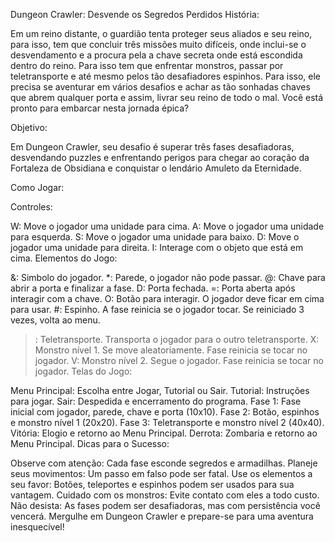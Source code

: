 Dungeon Crawler: Desvende os Segredos Perdidos
História:

Em um reino distante, o guardião tenta proteger seus aliados e seu reino, para isso, tem que concluir três missões muito difíceis, onde inclui-se o desvendamento e a procura pela a chave secreta onde está escondida dentro do reino. Para isso tem que enfrentar monstros, passar por teletransporte e até mesmo pelos tão desafiadores espinhos. Para isso, ele precisa se aventurar em vários desafios e achar as tão sonhadas chaves que abrem qualquer porta e assim, livrar seu reino de todo o mal. Você está pronto para embarcar nesta jornada épica?

Objetivo:

Em Dungeon Crawler, seu desafio é superar três fases desafiadoras, desvendando puzzles e enfrentando perigos para chegar ao coração da Fortaleza de Obsidiana e conquistar o lendário Amuleto da Eternidade.

Como Jogar:

Controles:

W: Move o jogador uma unidade para cima.
A: Move o jogador uma unidade para esquerda.
S: Move o jogador uma unidade para baixo.
D: Move o jogador uma unidade para direita.
I: Interage com o objeto que está em cima.
Elementos do Jogo:

&: Simbolo do jogador.
*: Parede, o jogador não pode passar.
@: Chave para abrir a porta e finalizar a fase.
D: Porta fechada.
=: Porta aberta após interagir com a chave.
O: Botão para interagir. O jogador deve ficar em cima para usar.
#: Espinho. A fase reinicia se o jogador tocar. Se reiniciado 3 vezes, volta ao menu.
>: Teletransporte. Transporta o jogador para o outro teletransporte.
X: Monstro nível 1. Se move aleatoriamente. Fase reinicia se tocar no jogador.
V: Monstro nível 2. Segue o jogador. Fase reinicia se tocar no jogador.
Telas do Jogo:

Menu Principal: Escolha entre Jogar, Tutorial ou Sair.
Tutorial: Instruções para jogar.
Sair: Despedida e encerramento do programa.
Fase 1: Fase inicial com jogador, parede, chave e porta (10x10).
Fase 2: Botão, espinhos e monstro nível 1 (20x20).
Fase 3: Teletransporte e monstro nível 2 (40x40).
Vitória: Elogio e retorno ao Menu Principal.
Derrota: Zombaria e retorno ao Menu Principal.
Dicas para o Sucesso:

Observe com atenção: Cada fase esconde segredos e armadilhas.
Planeje seus movimentos: Um passo em falso pode ser fatal.
Use os elementos a seu favor: Botões, teleportes e espinhos podem ser usados para sua vantagem.
Cuidado com os monstros: Evite contato com eles a todo custo.
Não desista: As fases podem ser desafiadoras, mas com persistência você vencerá.
Mergulhe em Dungeon Crawler e prepare-se para uma aventura inesquecível!
